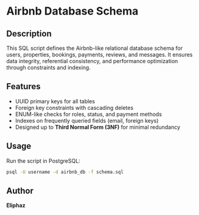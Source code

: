 # Airbnb Database Schema

## Description
This SQL script defines the Airbnb-like relational database schema for users, properties, bookings, payments, reviews, and messages. It ensures data integrity, referential consistency, and performance optimization through constraints and indexing.

## Features
- UUID primary keys for all tables
- Foreign key constraints with cascading deletes
- ENUM-like checks for roles, status, and payment methods
- Indexes on frequently queried fields (email, foreign keys)
- Designed up to **Third Normal Form (3NF)** for minimal redundancy

## Usage
Run the script in PostgreSQL:
```bash
psql -U username -d airbnb_db -f schema.sql
```

## Author
**Eliphaz**
